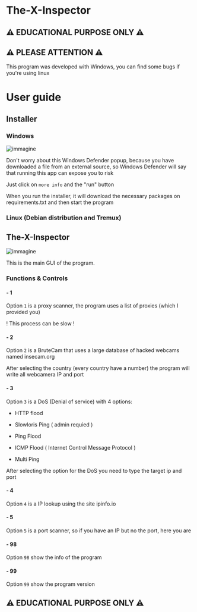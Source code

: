 # The-X-Inspector
## ⚠ EDUCATIONAL PURPOSE ONLY ⚠
## ⚠ PLEASE ATTENTION ⚠
This program was developed with Windows, you can find some bugs if you're using linux

# User guide 
## Installer
### Windows
![immagine](https://github.com/Fedi6431/The-X-Inspector/assets/102946457/2a5fed3e-98c1-43df-9917-2127ac1563ea)

Don't worry about this Windows Defender popup, because you have downloaded a file from an external source, so Windows Defender will say that running this app can expose you to risk

Just click on `more info` and the "run" button

When you run the installer, it will download the necessary packages on requirements.txt and then start the program

### Linux (Debian distribution and Tremux)

## The-X-Inspector
![immagine](https://github.com/Fedi6431/The-X-Inspector/assets/102946457/565aa3c8-3e18-4fc0-8307-8cdeeed76749)

This is the main GUI of the program.

### Functions & Controls

#### - 1 
Option `1` is a proxy scanner, the program uses a list of proxies (which I provided you)

! This process can be slow !

#### - 2
Option `2` is a BruteCam that uses a large database of hacked webcams named insecam.org

After selecting the country (every country have a number) the program will write all webcamera IP and port

#### - 3
Option `3` is a DoS (Denial of service)  with 4 options:

- HTTP flood 

- Slowloris Ping ( admin requied )

- Ping Flood

- ICMP Flood ( Internet Control Message Protocol )

- Multi Ping 

After selecting the option for the DoS you need to type the target ip and port

#### - 4
Option `4` is a IP lookup using the site ipinfo.io

#### - 5
Option `5` is a port scanner, so if you have an IP but no the port, here you are

#### - 98 
Option `98` show the info of the program

#### - 99
Option `99` show the program version
## ⚠ EDUCATIONAL PURPOSE ONLY ⚠
